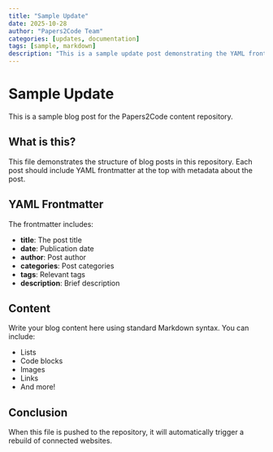 ```yaml
---
title: "Sample Update"
date: 2025-10-28
author: "Papers2Code Team"
categories: [updates, documentation]
tags: [sample, markdown]
description: "This is a sample update post demonstrating the YAML frontmatter structure"
---
```


# Sample Update

This is a sample blog post for the Papers2Code content repository.

## What is this?

This file demonstrates the structure of blog posts in this repository. Each post should include YAML frontmatter at the top with metadata about the post.

## YAML Frontmatter

The frontmatter includes:
- **title**: The post title
- **date**: Publication date
- **author**: Post author
- **categories**: Post categories
- **tags**: Relevant tags
- **description**: Brief description

## Content

Write your blog content here using standard Markdown syntax. You can include:

- Lists
- Code blocks
- Images
- Links
- And more!

## Conclusion

When this file is pushed to the repository, it will automatically trigger a rebuild of connected websites.
